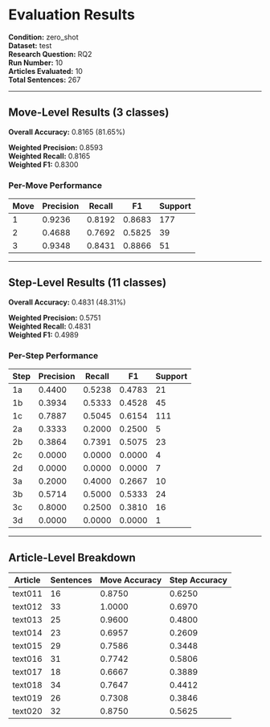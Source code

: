 # Evaluation Results

**Condition:** zero_shot  
**Dataset:** test  
**Research Question:** RQ2  
**Run Number:** 10  
**Articles Evaluated:** 10  
**Total Sentences:** 267  

---

## Move-Level Results (3 classes)

**Overall Accuracy:** 0.8165 (81.65%)  

**Weighted Precision:** 0.8593  
**Weighted Recall:** 0.8165  
**Weighted F1:** 0.8300  

### Per-Move Performance

| Move | Precision | Recall | F1 | Support |
|------|-----------|--------|----|---------|
| 1 | 0.9236 | 0.8192 | 0.8683 | 177 |
| 2 | 0.4688 | 0.7692 | 0.5825 | 39 |
| 3 | 0.9348 | 0.8431 | 0.8866 | 51 |

---

## Step-Level Results (11 classes)

**Overall Accuracy:** 0.4831 (48.31%)  

**Weighted Precision:** 0.5751  
**Weighted Recall:** 0.4831  
**Weighted F1:** 0.4989  

### Per-Step Performance

| Step | Precision | Recall | F1 | Support |
|------|-----------|--------|----|---------|
| 1a | 0.4400 | 0.5238 | 0.4783 | 21 |
| 1b | 0.3934 | 0.5333 | 0.4528 | 45 |
| 1c | 0.7887 | 0.5045 | 0.6154 | 111 |
| 2a | 0.3333 | 0.2000 | 0.2500 | 5 |
| 2b | 0.3864 | 0.7391 | 0.5075 | 23 |
| 2c | 0.0000 | 0.0000 | 0.0000 | 4 |
| 2d | 0.0000 | 0.0000 | 0.0000 | 7 |
| 3a | 0.2000 | 0.4000 | 0.2667 | 10 |
| 3b | 0.5714 | 0.5000 | 0.5333 | 24 |
| 3c | 0.8000 | 0.2500 | 0.3810 | 16 |
| 3d | 0.0000 | 0.0000 | 0.0000 | 1 |

---

## Article-Level Breakdown

| Article | Sentences | Move Accuracy | Step Accuracy |
|---------|-----------|---------------|---------------|
| text011 | 16 | 0.8750 | 0.6250 |
| text012 | 33 | 1.0000 | 0.6970 |
| text013 | 25 | 0.9600 | 0.4800 |
| text014 | 23 | 0.6957 | 0.2609 |
| text015 | 29 | 0.7586 | 0.3448 |
| text016 | 31 | 0.7742 | 0.5806 |
| text017 | 18 | 0.6667 | 0.3889 |
| text018 | 34 | 0.7647 | 0.4412 |
| text019 | 26 | 0.7308 | 0.3846 |
| text020 | 32 | 0.8750 | 0.5625 |
